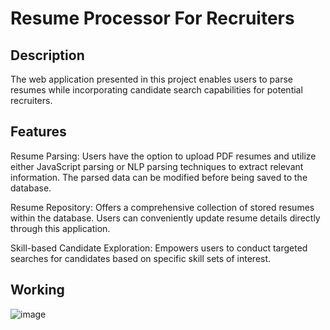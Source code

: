 # Resume Processor For Recruiters
## Description
The web application presented in this project enables users to parse resumes while incorporating candidate search capabilities for potential recruiters.
## Features
Resume Parsing: Users have the option to upload PDF resumes and utilize either JavaScript parsing or NLP parsing techniques to extract relevant information. The parsed data can be modified before being saved to the database.

Resume Repository: Offers a comprehensive collection of stored resumes within the database. Users can conveniently update resume details directly through this application.

Skill-based Candidate Exploration: Empowers users to conduct targeted searches for candidates based on specific skill sets of interest.

## Working
![image](https://github.com/Info-Origin/InfoElasticSearch/assets/60666045/154c3ec6-080a-42b3-a854-7d29871c5103)




